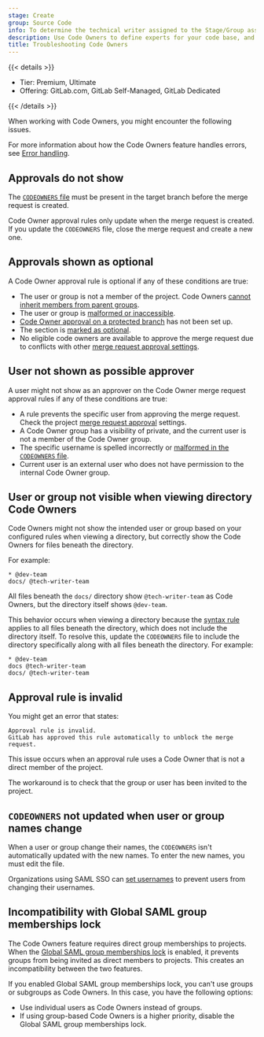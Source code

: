 ```yaml
---
stage: Create
group: Source Code
info: To determine the technical writer assigned to the Stage/Group associated with this page, see https://handbook.gitlab.com/handbook/product/ux/technical-writing/#assignments
description: Use Code Owners to define experts for your code base, and set review requirements based on file type or location.
title: Troubleshooting Code Owners
---
```


{{< details >}}

- Tier: Premium, Ultimate
- Offering: GitLab.com, GitLab Self-Managed, GitLab Dedicated

{{< /details >}}

When working with Code Owners, you might encounter the following issues.

For more information about how the Code Owners feature handles errors, see [Error handling](advanced.md#error-handling).

## Approvals do not show

The [`CODEOWNERS` file](_index.md#codeowners-file) must be present in the target branch before the
merge request is created.

Code Owner approval rules only update when the merge request is created.
If you update the `CODEOWNERS` file, close the merge request and create a new one.

## Approvals shown as optional

A Code Owner approval rule is optional if any of these conditions are true:

- The user or group is not a member of the project.
  Code Owners [cannot inherit members from parent groups](https://gitlab.com/gitlab-org/gitlab/-/issues/288851/).
- The user or group is [malformed or inaccessible](advanced.md#malformed-owners).
- [Code Owner approval on a protected branch](../repository/branches/protected.md#require-code-owner-approval) has not been set up.
- The section is [marked as optional](reference.md#optional-sections).
- No eligible code owners are available to approve the merge request due to conflicts
  with other [merge request approval settings](../merge_requests/approvals/settings.md).

## User not shown as possible approver

A user might not show as an approver on the Code Owner merge request approval rules
if any of these conditions are true:

- A rule prevents the specific user from approving the merge request.
  Check the project [merge request approval](../merge_requests/approvals/settings.md#edit-merge-request-approval-settings) settings.
- A Code Owner group has a visibility of private, and the current user is not a
  member of the Code Owner group.
- The specific username is spelled incorrectly or
  [malformed in the `CODEOWNERS` file](advanced.md#malformed-owners).
- Current user is an external user who does not have permission to the internal Code Owner group.

## User or group not visible when viewing directory Code Owners

Code Owners might not show the intended user or group based on your configured rules when viewing
a directory, but correctly show the Code Owners for files beneath the directory.

For example:

```plaintext
* @dev-team
docs/ @tech-writer-team
```

All files beneath the `docs/` directory show `@tech-writer-team` as Code Owners, but the directory
itself shows `@dev-team`.

This behavior occurs when viewing a directory because the [syntax rule](reference.md#directory-paths)
applies to all files beneath the directory, which does not include the directory itself.
To resolve this, update the `CODEOWNERS` file to include the directory specifically along with all
files beneath the directory. For example:

```plaintext
* @dev-team
docs @tech-writer-team
docs/ @tech-writer-team
```

## Approval rule is invalid

You might get an error that states:

```plaintext
Approval rule is invalid.
GitLab has approved this rule automatically to unblock the merge request.
```

This issue occurs when an approval rule uses a Code Owner that is not a direct member of the project.

The workaround is to check that the group or user has been invited to the project.

## `CODEOWNERS` not updated when user or group names change

When a user or group change their names, the `CODEOWNERS` isn't automatically updated with the new names.
To enter the new names, you must edit the file.

Organizations using SAML SSO can [set usernames](../../../integration/saml.md#set-a-username) to
prevent users from changing their usernames.

## Incompatibility with Global SAML group memberships lock

The Code Owners feature requires direct group memberships to projects.
When the [Global SAML group memberships lock](../../group/saml_sso/group_sync.md#global-saml-group-memberships-lock)
is enabled, it prevents groups from being invited as direct members to projects.
This creates an incompatibility between the two features.

If you enabled Global SAML group memberships lock, you can't use groups or subgroups as Code Owners.
In this case, you have the following options:

- Use individual users as Code Owners instead of groups.
- If using group-based Code Owners is a higher priority, disable the Global SAML group memberships lock.
